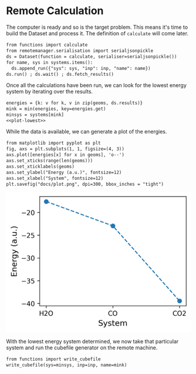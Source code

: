 # Remote Calculation
The computer is ready and so is the target problem. This means it's time to build the Dataset and process it. The definition of `calculate` will come later.

```{.python file=min_ferm/__main__.py #remote-calculation}
from functions import calculate
from remotemanager.serialisation import serialjsonpickle
ds = Dataset(function = calculate, serialiser=serialjsonpickle())
for name, sys in systems.items():
  ds.append_run({"sys": sys, "inp": inp, "name": name})
ds.run() ; ds.wait() ; ds.fetch_results()
```

Once all the calculations have been run, we can look for the lowest energy
system by iterating over the results.

```{.python file=min_ferm/__main__.py #find-lowest}
energies = {k: v for k, v in zip(geoms, ds.results)}
mink = min(energies, key=energies.get)
minsys = systems[mink]
<<plot-lowest>>
```

While the data is available, we can generate a plot of the energies.

```{.python .build target="plot.png" file=min_ferm/__main__.py #plot-lowest}
from matplotlib import pyplot as plt
fig, axs = plt.subplots(1, 1, figsize=(4, 3))
axs.plot([energies[x] for x in geoms], 'o--')
axs.set_xticks(range(len(geoms)))
axs.set_xticklabels(geoms)
axs.set_ylabel("Energy (a.u.)", fontsize=12)
axs.set_xlabel("System", fontsize=12)
plt.savefig("docs/plot.png", dpi=300, bbox_inches = "tight")
```

![Energy Plot](plot.png)

With the lowest energy system determined, we now take that particular system and run the cubefile generator on the remote machine.

```{.python file=min_ferm/__main__.py #write-lowest-cubefile}
from functions import write_cubefile
write_cubefile(sys=minsys, inp=inp, name=mink)
```
